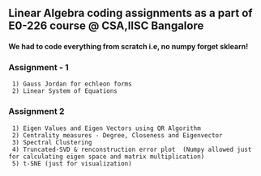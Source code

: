 ## Linear Algebra coding assignments as a part of E0-226 course @ CSA,IISC Bangalore
 #### We had to code everything from scratch i.e, no numpy forget sklearn!

 ### Assignment - 1
     1) Gauss Jordan for echleon forms
     2) Linear System of Equations

 ### Assignment 2
     1) Eigen Values and Eigen Vectors using QR Algorithm
     2) Centrality measures - Degree, Closeness and Eigenvector
     3) Spectral Clustering
     4) Truncated-SVD & renconstruction error plot  (Numpy allowed just for calculating eigen space and matrix multiplication)
     5) t-SNE (just for visualization)
